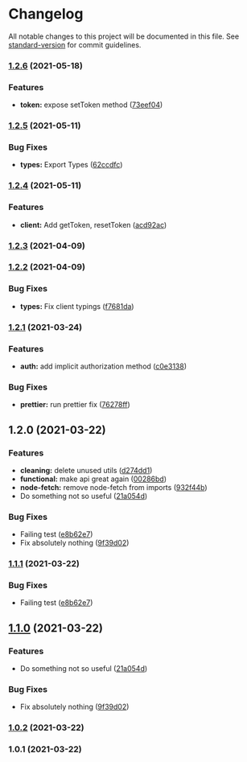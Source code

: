 # Changelog

All notable changes to this project will be documented in this file. See [standard-version](https://github.com/conventional-changelog/standard-version) for commit guidelines.

### [1.2.6](https://github.com/Aidbox/client-sdk-js/compare/v1.2.5...v1.2.6) (2021-05-18)


### Features

* **token:** expose setToken method ([73eef04](https://github.com/Aidbox/client-sdk-js/commit/73eef0432cae18ee08c6fa2f82f77a0e5ad48b94))

### [1.2.5](https://github.com/Aidbox/client-sdk-js/compare/v1.2.4...v1.2.5) (2021-05-11)


### Bug Fixes

* **types:** Export Types ([62ccdfc](https://github.com/Aidbox/client-sdk-js/commit/62ccdfcb9c7ce7fc57d7a783b1efab975c8687d3))

### [1.2.4](https://github.com/Aidbox/client-sdk-js/compare/v1.2.3...v1.2.4) (2021-05-11)


### Features

* **client:** Add getToken, resetToken ([acd92ac](https://github.com/Aidbox/client-sdk-js/commit/acd92acfd3f4ed15c3dd81416449dafabf622f81))

### [1.2.3](https://github.com/Aidbox/client-sdk-js/compare/v1.2.2...v1.2.3) (2021-04-09)

### [1.2.2](https://github.com/Aidbox/client-sdk-js/compare/v1.2.1...v1.2.2) (2021-04-09)


### Bug Fixes

* **types:** Fix client typings ([f7681da](https://github.com/Aidbox/client-sdk-js/commit/f7681da398ec50281d76ea918b2dcdbcc1e6edf5))

### [1.2.1](https://github.com/Aidbox/client-sdk-js/compare/v1.2.0...v1.2.1) (2021-03-24)


### Features

* **auth:** add implicit authorization method ([c0e3138](https://github.com/Aidbox/client-sdk-js/commit/c0e3138f4649adb854a92793c75ace140c7d86e4))


### Bug Fixes

* **prettier:** run prettier fix ([76278ff](https://github.com/Aidbox/client-sdk-js/commit/76278ff0d384738a91c66dab3fbae32b091af1ef))

## 1.2.0 (2021-03-22)


### Features

* **cleaning:** delete unused utils ([d274dd1](https://github.com/Aidbox/client-sdk-js/commit/d274dd1c00faaa37a6d47a73fe9c310fdb22ce2b))
* **functional:** make api great again ([00286bd](https://github.com/Aidbox/client-sdk-js/commit/00286bd54e0c7aa71767ac9dad736c9b909e34bb))
* **node-fetch:** remove node-fetch from imports ([932f44b](https://github.com/Aidbox/client-sdk-js/commit/932f44b3916b0c2fcac726fefc7fa5ee171994f9))
* Do something not so useful ([21a054d](https://github.com/Aidbox/client-sdk-js/commit/21a054d8ed3372ee5ec855e3733a43446f97606e))


### Bug Fixes

* Failing test ([e8b62e7](https://github.com/Aidbox/client-sdk-js/commit/e8b62e75a959e780171d98816b5712ef7a2cf96d))
* Fix absolutely nothing ([9f39d02](https://github.com/Aidbox/client-sdk-js/commit/9f39d02eb5ba078017fc983a39c4d4047afc1942))

### [1.1.1](https://github.com/Aidbox/client-sdk-js/compare/v1.1.0...v1.1.1) (2021-03-22)


### Bug Fixes

* Failing test ([e8b62e7](https://github.com/Aidbox/client-sdk-js/commit/e8b62e75a959e780171d98816b5712ef7a2cf96d))

## [1.1.0](https://github.com/Aidbox/client-sdk-js/compare/v1.0.2...v1.1.0) (2021-03-22)


### Features

* Do something not so useful ([21a054d](https://github.com/Aidbox/client-sdk-js/commit/21a054d8ed3372ee5ec855e3733a43446f97606e))


### Bug Fixes

* Fix absolutely nothing ([9f39d02](https://github.com/Aidbox/client-sdk-js/commit/9f39d02eb5ba078017fc983a39c4d4047afc1942))

### [1.0.2](https://github.com/Aidbox/client-sdk-js/compare/v1.0.1...v1.0.2) (2021-03-22)

### 1.0.1 (2021-03-22)
